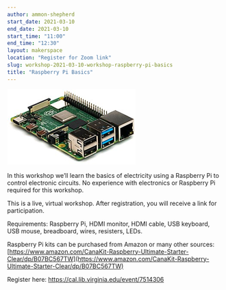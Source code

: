 ```yaml
---
author: ammon-shepherd
start_date: 2021-03-10
end_date: 2021-03-10
start_time: "11:00"
end_time: "12:30"
layout: makerspace
location: "Register for Zoom link"
slug: workshop-2021-03-10-workshop-raspberry-pi-basics
title: "Raspberry Pi Basics"
---
```


![Raspberry Pi Basics](/assets/post-media/workshops/raspberry-pi.jpg)

In this workshop we’ll learn the basics of electricity using a Raspberry Pi to control electronic circuits. No experience with electronics or Raspberry Pi required for this workshop.

This is a live, virtual workshop. After registration, you will receive a link for participation.

Requirements: Raspberry Pi, HDMI monitor, HDMI cable, USB keyboard, USB mouse, breadboard, wires, resisters, LEDs.

Raspberry Pi kits can be purchased from Amazon or many other sources: [https://www.amazon.com/CanaKit-Raspberry-Ultimate-Starter-Clear/dp/B07BC567TW](https://www.amazon.com/CanaKit-Raspberry-Ultimate-Starter-Clear/dp/B07BC567TW)

Register here: [https://cal.lib.virginia.edu/event/7514306 ](https://cal.lib.virginia.edu/event/7514306)
